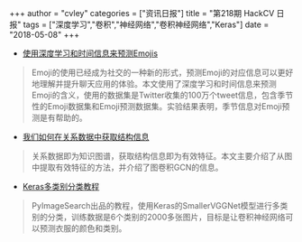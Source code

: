 +++
author = "cvley"
categories = ["资讯日报"]
title = "第218期 HackCV 日报"
tags = ["深度学习","卷积","神经网络","卷积神经网络","Keras"]
date = "2018-05-08"
+++

- [使用深度学习和时间信息来预测Emojis](https://medium.com/dair-ai/deep-learning-and-time-to-predict-emojis-4a6256c16475?from=hackcv&hmsr=hackcv.com&utm_medium=hackcv.com&utm_source=hackcv.com)

> Emoji的使用已经成为社交的一种新的形式，预测Emoji的对应信息可以更好地理解并提升聊天应用的体验。本文使用了深度学习和时间信息来预测Emoji的含义，使用的数据集是Twitter收集的100万个tweet信息，包含季节性的Emoji数据集和Emoji预测数据集。实验结果表明，季节信息对Emoji预测是有帮助的。

- [我们如何在关系数据中获取结构信息](https://thegradient.pub/structure-learning/?from=hackcv&hmsr=hackcv.com&utm_medium=hackcv.com&utm_source=hackcv.com)

> 关系数据即为知识图谱，获取结构信息即为有效特征。本文主要介绍了从图中提取有效特征的方法，并介绍了图卷积GCN的信息。

- [Keras多类别分类教程](https://www.pyimagesearch.com/2018/05/07/multi-label-classification-with-keras/?from=hackcv&hmsr=hackcv.com&utm_medium=hackcv.com&utm_source=hackcv.com)

> PyImageSearch出品的教程，使用Keras的SmallerVGGNet模型进行多类别的分类，训练数据是6个类别的2000多张图片，目标是让卷积神经网络可以预测衣服的颜色和类别。

